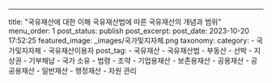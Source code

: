 ---
title: "국유재산에 대한 이해 국유재산법에 따른 국유재산의 개념과 범위"
menu_order: 1
post_status: publish
post_excerpt: 
post_date: 2023-10-20 17:52:25
featured_image: _images/국가및지자체.png
taxonomy:
    category:
        - 국가및지자체
        - 국유재산이용자
    post_tag:
        - 국유재산
        -  국유재산법
        -  부동산
        -  선박
        -  지상권
        -  기부채납
        -  국가 소유
        -  법령
        -  조약
        -  기업용재산
        -  보존용재산
        -  공용재산
        -  공공용재산
        -  일반재산
        -  행정재산
        -  자원 관리
